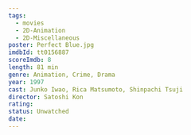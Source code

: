 ```yaml
---
tags:
  - movies
  - 2D-Animation
  - 2D-Miscellaneous
poster: Perfect Blue.jpg
imdbId: tt0156887
scoreImdb: 8
length: 81 min
genre: Animation, Crime, Drama
year: 1997
cast: Junko Iwao, Rica Matsumoto, Shinpachi Tsuji
director: Satoshi Kon
rating: 
status: Unwatched
date:
---
```

